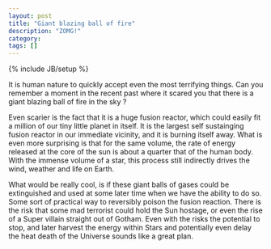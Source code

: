 ```yaml
---
layout: post
title: "Giant blazing ball of fire"
description: "ZOMG!"
category:
tags: []
---
```

{% include JB/setup %}

It is human nature to quickly accept even the most terrifying things.
Can you remember a moment in the recent past where it scared you
that there is a giant blazing ball of fire in the sky ?

Even scarier is the fact that it is a huge fusion reactor, which could easily
fit a million of our tiny little planet in itself. It is the largest self sustainging fusion reactor in our immediate vicinity, and it is burning itself away.
What is even more surprising is that for the same volume, the rate of energy released at the core of the sun is about a quarter that of the human body. With the immense volume of a star, this process still indirectly drives the wind, weather and life on Earth.

What would be really cool, is if these giant balls of gases could be extinguished and used at some later time when we have the ability to do so. Some sort of practical way to reversibly poison the fusion reaction. There is the risk that some mad terrorist could hold the Sun hostage, or even the rise of a Super villain straight out of Gotham. Even with the risks the potential to stop, and later harvest the energy within Stars and potentially even delay the heat death of the Universe sounds like a great plan.

